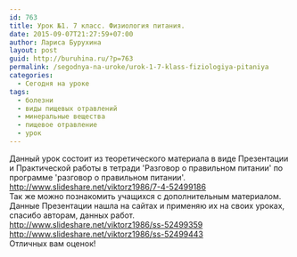 ```yaml
---
id: 763
title: Урок №1. 7 класс. Физиология питания.
date: 2015-09-07T21:27:59+07:00
author: Лариса Бурухина
layout: post
guid: http://buruhina.ru/?p=763
permalink: /segodnya-na-uroke/urok-1-7-klass-fiziologiya-pitaniya
categories:
  - Сегодня на уроке
tags:
  - болезни
  - виды пищевых отравлений
  - минеральные вещества
  - пищевое отравление
  - урок
---
```

Данный урок состоит из теоретического материала в виде Презентации и Практической работы в тетради 'Разговор о правильном питании' по программе 'разговор о правильном питании'.  
<a href="http://www.slideshare.net/viktorz1986/7-4-52499186" target="_blank">http://www.slideshare.net/viktorz1986/7-4-52499186</a>  
Так же можно познакомить учащихся с дополнительным материалом. Данные Презентации нашла на сайтах и применяю их на своих уроках, спасибо авторам, данных работ.  
<http://www.slideshare.net/viktorz1986/ss-52499359>  
<a href="http://www.slideshare.net/viktorz1986/ss-52499443" target="_blank">http://www.slideshare.net/viktorz1986/ss-52499443</a>  
Отличных вам оценок!